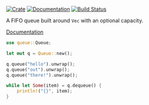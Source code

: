 [![Crate](https://img.shields.io/crates/v/queue.svg)](https://crates.io/crates/queue)
[![Documentation](https://docs.rs/queue/badge.svg)](https://docs.rs/queue)
[![Build Status](https://travis-ci.org/rascul/queue.svg?branch=master)](https://travis-ci.org/rascul/queue)

A FIFO queue built around `Vec` with an optional capacity.

[Documentation](https://docs.rs/queue)

```rust
use queue::Queue;

let mut q = Queue::new();

q.queue("hello").unwrap();
q.queue("out").unwrap();
q.queue("there!").unwrap();

while let Some(item) = q.dequeue() {
    println!("{}", item);
}
```

